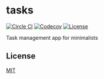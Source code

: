 # tasks

[![Circle CI](https://img.shields.io/circleci/project/github/raviqqe/tasks.svg?style=flat-square)](https://circleci.com/gh/raviqqe/tasks)
[![Codecov](https://img.shields.io/codecov/c/github/raviqqe/tasks.svg?style=flat-square)](https://codecov.io/gh/raviqqe/tasks)
[![License](https://img.shields.io/github/license/raviqqe/tasks.svg?style=flat-square)](https://opensource.org/licenses/MIT)

Task management app for minimalists

## License

[MIT](LICENSE)
